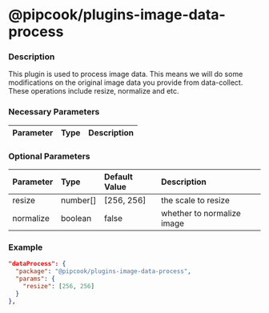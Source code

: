 # @pipcook/plugins-image-data-process

### Description

This plugin is used to process image data. This means we will do some modifications on the original image data you provide from data-collect.
These operations include resize, normalize and etc.


### Necessary Parameters

| Parameter | Type | Description |
|:----------|:-----|:------------|


### Optional Parameters

| Parameter | Type | Default Value | Description |
|:----------|:-----|:------|:-----|
|resize|number[]| [256, 256] |the scale to resize|
|normalize|boolean| false |whether to normalize image|

### Example
```json
"dataProcess": {
  "package": "@pipcook/plugins-image-data-process",
  "params": {
    "resize": [256, 256]
  }
},
```
